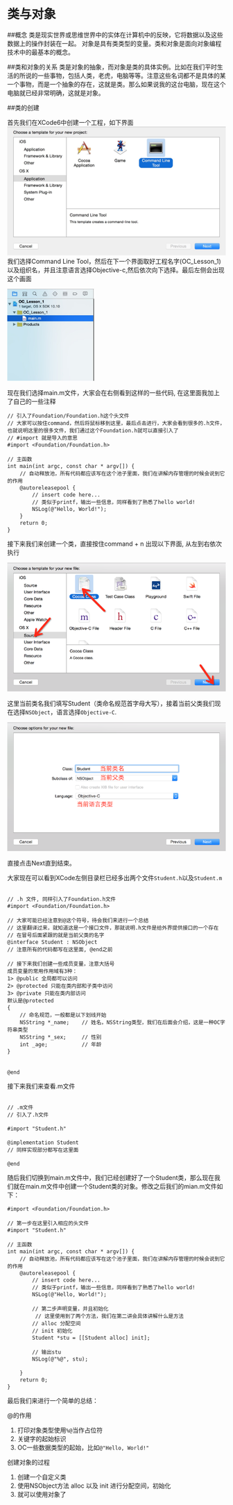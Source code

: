 # 类与对象

##概念
类是现实世界或思维世界中的实体在计算机中的反映，它将数据以及这些数据上的操作封装在一起。
对象是具有类类型的变量。类和对象是面向对象编程技术中的最基本的概念。

##类和对象的关系
类是对象的抽象，而对象是类的具体实例。比如在我们平时生活的所说的一些事物，包括人类，老虎，电脑等等。注意这些名词都不是具体的某一个事物，而是一个抽象的存在，这就是类。那么如果说我的这台电脑，现在这个电脑就已经非常明确，这就是对象。

##类的创建

首先我们在XCode6中创建一个工程，如下界面
<img src = "./images/create.png">
我们选择Command Line Tool，然后在下一个界面取好工程名字(OC_Lesson_1)以及组织名，并且注意语言选择Objective-c,然后依次向下选择。最后左侧会出现这个画面

<img src = "./images/2.png" width = 200>

现在我们选择main.m文件，大家会在右侧看到这样的一些代码, 在这里面我加上了自己的一些注释

```objc
// 引入了Foundation/Foundation.h这个头文件
// 大家可以按住command，然后将鼠标移到这里，最后点击进行，大家会看到很多的.h文件，也就说明这里的很多文件，我们通过这个Foundation.h就可以直接引入了
// #import 就是导入的意思
#import <Foundation/Foundation.h>

// 主函数
int main(int argc, const char * argv[]) {
    // 自动释放池，所有代码都应该写在这个池子里面，我们在讲解内存管理的时候会说到它的作用
    @autoreleasepool {
        // insert code here...
        // 类似于printf，输出一些信息，同样看到了熟悉了hello world!
        NSLog(@"Hello, World!");
    }
    return 0;
}

```

接下来我们来创建一个类，直接按住command + n 出现以下界面, 从左到右依次执行

<img src = " ./images/QQ20150410-1.png">

这里当前类名我们填写Student（类命名规范首字母大写），接着当前父类我们现在选择`NSObject`，语言选择`Objective-C`.

<img src = "./images/QQ20150410-3.png">

直接点击Next直到结束。

大家现在可以看到XCode左侧目录栏已经多出两个文件`Student.h`以及`Student.m`

```objc

// .h 文件, 同样引入了Foundation.h文件
#import <Foundation/Foundation.h>

// 大家可能已经注意到@这个符号，待会我们来进行一个总结
// 这里翻译过来，就知道这是一个接口文件，那就说明.h文件是给外界提供接口的一个存在
// 在冒号后面紧跟的就是当前父类的名字
@interface Student : NSObject
// 注意所有的代码都写在这里面, @end之前

// 接下来我们创建一些成员变量，注意大括号
成员变量的常用作用域有3种：
1> @public 全局都可以访问
2> @protected 只能在类内部和子类中访问
3> @private 只能在类内部访问
默认是@protected
{
    // 命名规范，一般都是以下划线开始
    NSString *_name;    // 姓名，NSString类型，我们在后面会介绍，这是一种OC字符串类型
    NSString *_sex;     // 性别
    int _age;           // 年龄
}


@end

```
接下来我们来查看.m文件

```objc

// .m文件
// 引入了.h文件

#import "Student.h"

@implementation Student
// 同样实现部分都写在这里面

@end

```

随后我们切换到main.m文件中，我们已经创建好了一个Student类，那么现在我们就在main.m文件中创建一个Student类的对象。修改之后我们的mian.m文件如下：

```objc
#import <Foundation/Foundation.h>

// 第一步在这里引入相应的头文件
#import "Student.h"

// 主函数
int main(int argc, const char * argv[]) {
    // 自动释放池，所有代码都应该写在这个池子里面，我们在讲解内存管理的时候会说到它的作用
    @autoreleasepool {
        // insert code here...
        // 类似于printf，输出一些信息，同样看到了熟悉了hello world!
        NSLog(@"Hello, World!");

        // 第二步声明变量，并且初始化
		 // 这里使用到了两个方法，我们在第二讲会具体讲解什么是方法
        // alloc 分配空间
        // init 初始化
        Student *stu = [[Student alloc] init];

        // 输出stu
        NSLog(@"%@", stu);

    }
    return 0;
}

```

最后我们来进行一个简单的总结：

@的作用

1. 打印对象类型使用`%@`当作占位符
2. 关键字的起始标识
3. OC一些数据类型的起始，比如`@"Hello, World!"`

创建对象的过程

1. 创建一个自定义类
2. 使用NSObject方法 alloc 以及 init 进行分配空间，初始化
3. 就可以使用对象了

